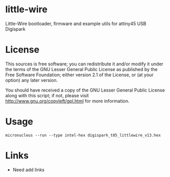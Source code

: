 little-wire
===========

Little-Wire bootloader, firmware and example utils for attiny45 USB Digispark


License
=======

This sources is free software; you can redistribute it and/or modify it under the terms of
the GNU Lesser General Public License as published by the Free Software Foundation;
either version 2.1 of the License, or (at your option) any later version.

You should have received a copy of the GNU Lesser General Public License along with this
script; if not, please visit http://www.gnu.org/copyleft/gpl.html for more information.


Usage
=====

	micronucleus --run --type intel-hex digispark_t85_littlewire_v13.hex


Links
=====

* Need add links
